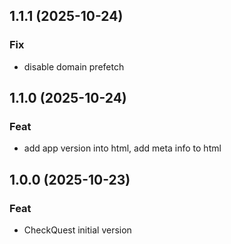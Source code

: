 ## 1.1.1 (2025-10-24)

### Fix

- disable domain prefetch

## 1.1.0 (2025-10-24)

### Feat

- add app version into html, add meta info to html

## 1.0.0 (2025-10-23)

### Feat

- CheckQuest initial version
